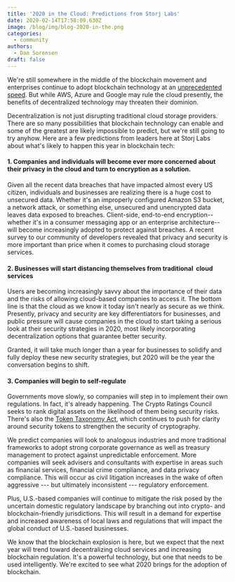 ```yaml
---
title: '2020 in the Cloud: Predictions from Storj Labs'
date: 2020-02-14T17:58:09.630Z
image: /blog/img/blog-2020-in-the.png
categories:
  - community
authors:
  - Dan Sorensen
draft: false
---
```

We're still somewhere in the middle of the blockchain movement and enterprises continue to adopt blockchain technology at an [unprecedented speed](https://www.forbes.com/sites/justinoconnell/2020/01/17/hedera-hashgraph-cpo-the-adoption-of-blockchain-is-going-faster-than-ive-seen-in-iot-and-ai/#37b98fca4f62). But while AWS, Azure and Google may rule the cloud presently, the benefits of decentralized technology may threaten their dominion.

Decentralization is not just disrupting traditional cloud storage providers. There are so many possibilities that blockchain technology can enable and some of the greatest are likely impossible to predict, but we're still going to try anyhow. Here are a few predictions from leaders here at Storj Labs about what's likely to happen this year in blockchain tech:

#### 1. Companies and individuals will become ever more concerned about their privacy in the cloud and turn to encryption as a solution. 

Given all the recent data breaches that have impacted almost every US citizen, individuals and businesses are realizing there is a huge cost to unsecured data. Whether it's an improperly configured Amazon S3 bucket, a network attack, or something else, unsecured and unencrypted data leaves data exposed to breaches. Client-side, end-to-end encryption--whether it's in a consumer messaging app or an enterprise architecture--will become increasingly adopted to protect against breaches. A recent survey to our community of developers revealed that privacy and security is more important than price when it comes to purchasing cloud storage services.

#### 2. Businesses will start distancing themselves from traditional  cloud services

Users are becoming increasingly savvy about the importance of their data and the risks of allowing cloud-based companies to access it. The bottom line is that the cloud as we know it today isn't nearly as secure as we think. Presently, privacy and security are key differentiators for businesses, and public pressure will cause companies in the cloud to start taking a serious look at their security strategies in 2020, most likely incorporating decentralization options that guarantee better security.

Granted, it will take much longer than a year for businesses to solidify and fully deploy these new security strategies, but 2020 will be the year the conversation begins to shift.

#### 3. Companies will begin to self-regulate

Governments move slowly, so companies will step in to implement their own regulations. In fact, it's already happening. The Crypto Ratings Council seeks to rank digital assets on the likelihood of them being security risks. There's also the [Token Taxonomy Act](https://www.securities.io/the-token-taxonomy-act-what-you-need-to-know/), which continues to push for clarity around security tokens to strengthen the security of cryptography.

We predict companies will look to analogous industries and more traditional frameworks to adopt strong corporate governance as well as treasury management to protect against unpredictable enforcement. More companies will seek advisers and consultants with expertise in areas such as financial services, financial crime compliance, and data privacy compliance. This will occur as civil litigation increases in the wake of often aggressive --- but ultimately inconsistent --- regulatory enforcement.

Plus, U.S.-based companies will continue to mitigate the risk posed by the uncertain domestic regulatory landscape by branching out into crypto- and blockchain-friendly jurisdictions. This will result in a demand for expertise and increased awareness of local laws and regulations that will impact the global conduct of U.S.-based businesses.

We know that the blockchain explosion is here, but we expect that the next year will trend toward decentralizing cloud services and increasing blockchain regulation. It's a powerful technology, but one that needs to be used intelligently. We're excited to see what 2020 brings for the adoption of blockchain.
